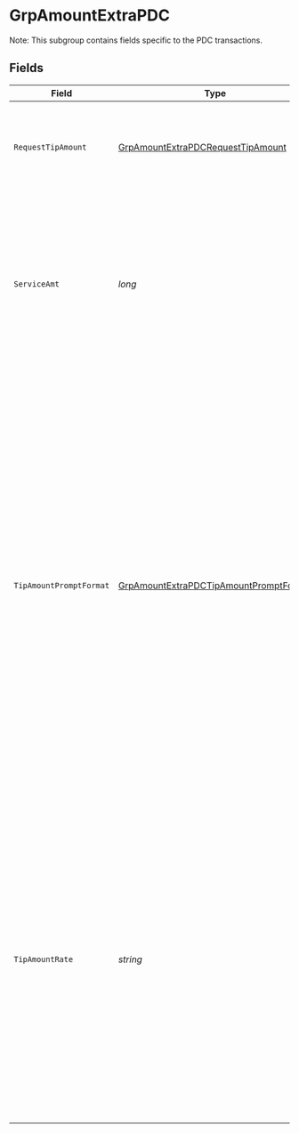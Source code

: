 # GrpAmountExtraPDC

Note: This subgroup contains fields specific to the PDC transactions.



## Fields

| Field                                                                                                                                                                                                                                                                                                                                                                                                                                                                                                                                                                                                  | Type                                                                                                                                                                                                                                                                                                                                                                                                                                                                                                                                                                                                   | Required                                                                                                                                                                                                                                                                                                                                                                                                                                                                                                                                                                                               | Description                                                                                                                                                                                                                                                                                                                                                                                                                                                                                                                                                                                            | Example                                                                                                                                                                                                                                                                                                                                                                                                                                                                                                                                                                                                |
| ------------------------------------------------------------------------------------------------------------------------------------------------------------------------------------------------------------------------------------------------------------------------------------------------------------------------------------------------------------------------------------------------------------------------------------------------------------------------------------------------------------------------------------------------------------------------------------------------------ | ------------------------------------------------------------------------------------------------------------------------------------------------------------------------------------------------------------------------------------------------------------------------------------------------------------------------------------------------------------------------------------------------------------------------------------------------------------------------------------------------------------------------------------------------------------------------------------------------------ | ------------------------------------------------------------------------------------------------------------------------------------------------------------------------------------------------------------------------------------------------------------------------------------------------------------------------------------------------------------------------------------------------------------------------------------------------------------------------------------------------------------------------------------------------------------------------------------------------------ | ------------------------------------------------------------------------------------------------------------------------------------------------------------------------------------------------------------------------------------------------------------------------------------------------------------------------------------------------------------------------------------------------------------------------------------------------------------------------------------------------------------------------------------------------------------------------------------------------------ | ------------------------------------------------------------------------------------------------------------------------------------------------------------------------------------------------------------------------------------------------------------------------------------------------------------------------------------------------------------------------------------------------------------------------------------------------------------------------------------------------------------------------------------------------------------------------------------------------------ |
| `RequestTipAmount`                                                                                                                                                                                                                                                                                                                                                                                                                                                                                                                                                                                     | [GrpAmountExtraPDCRequestTipAmount](../../models/shared/GrpAmountExtraPDCRequestTipAmount.md)                                                                                                                                                                                                                                                                                                                                                                                                                                                                                                          | :heavy_minus_sign:                                                                                                                                                                                                                                                                                                                                                                                                                                                                                                                                                                                     | The feature to support cardholders choosing a predefined percentage/value or manual entering tip amount on the device. If the flag set to 'Y' then this feature is enabled.<br/>                                                                                                                                                                                                                                                                                                                                                                                                                       | Y                                                                                                                                                                                                                                                                                                                                                                                                                                                                                                                                                                                                      |
| `ServiceAmt`                                                                                                                                                                                                                                                                                                                                                                                                                                                                                                                                                                                           | *long*                                                                                                                                                                                                                                                                                                                                                                                                                                                                                                                                                                                                 | :heavy_minus_sign:                                                                                                                                                                                                                                                                                                                                                                                                                                                                                                                                                                                     | Service charge amount will be used as the reference amount when calculating the percentage tip amount. In case it is missing, the MainAmt will be used as the ServiceAmt. This is usefull for use cases when the charged amount is less than the actual service amount(for cases when discounts are applied).<br><br/>Total digits = 12<br/>                                                                                                                                                                                                                                                           |                                                                                                                                                                                                                                                                                                                                                                                                                                                                                                                                                                                                        |
| `TipAmountPromptFormat`                                                                                                                                                                                                                                                                                                                                                                                                                                                                                                                                                                                | [GrpAmountExtraPDCTipAmountPromptFormat](../../models/shared/GrpAmountExtraPDCTipAmountPromptFormat.md)                                                                                                                                                                                                                                                                                                                                                                                                                                                                                                | :heavy_minus_sign:                                                                                                                                                                                                                                                                                                                                                                                                                                                                                                                                                                                     | This flag will specify the TipAmountRate format: a percentage, the calculated percentage amount or a fixed amount. <br><br/>Valid values:<br><br/><ul><br/>  <li>'A': TipAmountRate contains fixed tip amounts</li><br/>  <li>'P': TipAmountRate contains percentages and the tip is the percentage of the service amount or the main amount. The pinpad will display the percentages to choose from.</li><br/>  <li>'D': TipAmountRate contains percentages and the tip is the percentage of the service amount or the main amount. The pinpad will display the calculated amount percentages to choose from.</li><br/></ul><br/> | P                                                                                                                                                                                                                                                                                                                                                                                                                                                                                                                                                                                                      |
| `TipAmountRate`                                                                                                                                                                                                                                                                                                                                                                                                                                                                                                                                                                                        | *string*                                                                                                                                                                                                                                                                                                                                                                                                                                                                                                                                                                                               | :heavy_minus_sign:                                                                                                                                                                                                                                                                                                                                                                                                                                                                                                                                                                                     | The "TipAmountRate" is used to set 3 predefined tip values. The specific meaning of the data is determined by the field TipAmountPromptFormat.<br><br/>If TipAmountPromptFormat is 'A' then the tip will be $0.10 $0.20 $0.30 on the device screen.<br><br/>If TipAmountPromptFormat is 'P' then the tip will be calculated based on the service amount(1000, $10.00), device will display options like 10% 20% 30% and the real tip amount is $1.00 $2.00 $3.00.<br><br/> If TipAmountPromptFormat is 'D' then the calculated percentage tip amount will show on the device.<br/>                     | 10,20,30                                                                                                                                                                                                                                                                                                                                                                                                                                                                                                                                                                                               |